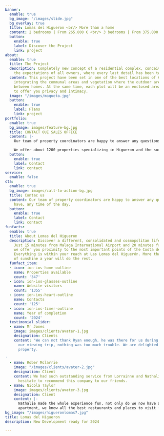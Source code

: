 ```yaml
---
banner:
  enable: true
  bg_image: "/images/slide.jpg"
  bg_overlay: true
  title: Lomas del Higueron <br/> More than a home
  content: 2 bedrooms | From 265.000 € <br/> 3 bedrooms | From 375.000 €
  button:
    enable: true
    label: Discover the Project
    link: project
about:
  enable: true
  title: The Project
  description: Completely new concept of a residential complex, conceived to meet
    the expectations of all owners, where every last detail has been taken care of.
  content: This project have been set in one of the best locations of Costa del Sol,
    integrating the communal areas and vegetation where the outdoor areas flow seamlessly
    between homes. At the same time, each plot will be an enclosed area with security
    to offer you privacy and intimacy.
  image: "/images/maqueta.jpg"
  button:
    enable: true
    label: Plans
    link: project
portfolio:
  enable: true
  bg_image: images/feature-bg.jpg
  title: CONTACT OUE SALES OFFICE
  content: |-
    Our team of property coordinators are happy to answer any questions you have, any time of the day.

    We offer about 1200 properties specializing in Higueron and the surrounding areas. Through close links with developers, local and national banks and individual owners we are able to source the very best properties. We update our portfolio on a daily basis and distressed sales to make sure that our clients get the very best deals available.
  button:
    enable: true
    label: Contact
    link: contact
service:
  enable: false
cta:
  enable: true
  bg_image: images/call-to-action-bg.jpg
  title: Contac us
  content: Our team of property coordinators are happy to answer any questions you
    have, any time of the day.
  button:
    enable: true
    label: Contact
    link: contact
funfacts:
  enable: true
  title: About Lomas del Higueron
  description: Discover a different, consolidated and cosmopolitan lifestyle. <br>
    Just 15 minutes from Malaga International Airport and 20 minutes from Marbella,
    we offer you proximity to the most important points of the Costa del Sol. <br>
    Everything is within your reach at Las Lomas del Higuerón. More than 320 days
    of sunshine a year will do the rest.
  funfact_item:
  - icon: ion-ios-home-outline
    name: Properties available
    count: '347'
  - icon: ion-ios-glasses-outline
    name: Website visitors
    count: '1355'
  - icon: ion-ios-heart-outline
    name: Contacts
    count: '125'
  - icon: ion-ios-timer-outline
    name: Year of completion
    count: '2024'
  testimonial_slider:
  - name: Mr Jones
    image: images/clients/avater-1.jpg
    designation: Clients
    content: 'We can not thank Ryan enough, he was there for us during the whole of
      our viewing trip, nothing was too much trouble. We are delighted with our new
      property.

'
  - name: Rober Mclarrie
    image: "/images/clients/avater-2.jpg"
    designation: Client
    content: We had such outstanding service from Lorrainne and Nathalie, we did not
      hesitate to recommend this company to our friends.
  - name: Nicola Taylor
    image: images/clients/avater-3.jpg
    designation: Client
    content: |-
      Nathalie made the whole experience fun, not only do we now have a beautiful
      apartment, we know all the best restaurants and places to visit :)
bg_image: "/images/higueronlomas7.jpg"
title: Lomas del Higueron
description: New Development ready for 2024

---
```

